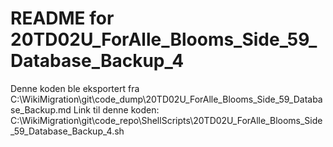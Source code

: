 # README for 20TD02U_ForAlle_Blooms_Side_59_Database_Backup_4
Denne koden ble eksportert fra C:\WikiMigration\git\code_dump\20TD02U_ForAlle_Blooms_Side_59_Database_Backup.md
Link til denne koden: C:\WikiMigration\git\code_repo\ShellScripts\20TD02U_ForAlle_Blooms_Side_59_Database_Backup_4.sh
